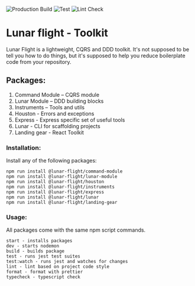 ![Production Build](https://github.com/ktw-studio/lunar-flight/workflows/Project%20Build/badge.svg)
![Test](https://github.com/ktw-studio/lunar-flight/workflows/Test/badge.svg)
![Lint Check](https://github.com/ktw-studio/lunar-flight/workflows/Lint%20Check/badge.svg)

# Lunar flight - Toolkit

Lunar Flight is a lightweight, CQRS and DDD toolkit.
It's not supposed to be tell you how to do things, 
but it's supposed to help you reduce boilerplate code from your repository.

## Packages:
1. Command Module – CQRS module
2. Lunar Module – DDD building blocks
3. Instruments – Tools and utils
4. Houston - Errors and exceptions
5. Express - Express specific set of useful tools  
6. Lunar - CLI for scaffolding projects
7. Landing gear - React Toolkit

### Installation:
Install any of the following packages:
```
npm run install @lunar-flight/command-module
npm run install @lunar-flight/lunar-module
npm run install @lunar-flight/houston
npm run install @lunar-flight/instruments
npm run install @lunar-flight/express
npm run install @lunar-flight/lunar
npm run install @lunar-flight/landing-gear
```

### Usage:
All packages come with the same npm script commands.
```
start - installs packages
dev - starts nodemon
build - builds package
test - runs jest test suites
test:watch - runs jest and watches for changes
lint - lint based on project code style
format - format with prettier
typecheck - typescript check
```
